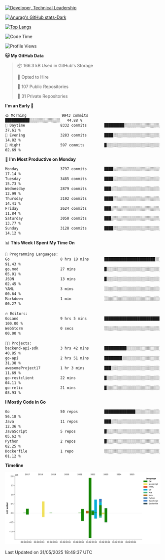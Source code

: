 <div>
  <a href="https://www.linkedin.com/in/arielpineiro/" target="_blank" rel="nofollow noopener noreferrer">
    <img src="https://img.shields.io/badge/-LinkedIn-%230077B5?style=for-the-badge&logo=linkedin&logoColor=white" alt="Developer, Technical Leadership" title="Ariel Piñeiro">
  </a>
</div>

[![Anurag's GitHub stats-Dark](https://github-readme-stats.vercel.app/api?username=arielsrv&show_icons=true&theme=dark#gh-dark-mode-only)](https://github.com/anuraghazra/github-readme-stats#gh-dark-mode-only)

[![Top Langs](https://github-readme-stats.vercel.app/api/top-langs/?username=arielsrv&layout=compact&langs_count=10&theme=dark#gh-dark-mode-only)](https://github.com/anuraghazra/github-readme-stats&theme=dark#gh-dark-mode-only)

<!--START_SECTION:waka-->
![Code Time](http://img.shields.io/badge/Code%20Time-1%2C295%20hrs%2020%20mins-blue)

![Profile Views](http://img.shields.io/badge/Profile%20Views-0-blue)

**🐱 My GitHub Data** 

> 📦 166.3 kB Used in GitHub's Storage 
 > 
> 💼 Opted to Hire
 > 
> 📜 107 Public Repositories 
 > 
> 🔑 31 Private Repositories 
 > 
**I'm an Early 🐤** 

```text
🌞 Morning                9943 commits        ███████████░░░░░░░░░░░░░░   44.88 % 
🌆 Daytime                8332 commits        █████████░░░░░░░░░░░░░░░░   37.61 % 
🌃 Evening                3283 commits        ████░░░░░░░░░░░░░░░░░░░░░   14.82 % 
🌙 Night                  597 commits         █░░░░░░░░░░░░░░░░░░░░░░░░   02.69 % 
```
📅 **I'm Most Productive on Monday** 

```text
Monday                   3797 commits        ████░░░░░░░░░░░░░░░░░░░░░   17.14 % 
Tuesday                  3485 commits        ████░░░░░░░░░░░░░░░░░░░░░   15.73 % 
Wednesday                2879 commits        ███░░░░░░░░░░░░░░░░░░░░░░   12.99 % 
Thursday                 3192 commits        ████░░░░░░░░░░░░░░░░░░░░░   14.41 % 
Friday                   2624 commits        ███░░░░░░░░░░░░░░░░░░░░░░   11.84 % 
Saturday                 3050 commits        ███░░░░░░░░░░░░░░░░░░░░░░   13.77 % 
Sunday                   3128 commits        ████░░░░░░░░░░░░░░░░░░░░░   14.12 % 
```


📊 **This Week I Spent My Time On** 

```text
💬 Programming Languages: 
Go                       8 hrs 18 mins       ███████████████████████░░   91.43 % 
go.mod                   27 mins             █░░░░░░░░░░░░░░░░░░░░░░░░   05.01 % 
JSON                     13 mins             █░░░░░░░░░░░░░░░░░░░░░░░░   02.45 % 
YAML                     3 mins              ░░░░░░░░░░░░░░░░░░░░░░░░░   00.64 % 
Markdown                 1 min               ░░░░░░░░░░░░░░░░░░░░░░░░░   00.27 % 

🔥 Editors: 
GoLand                   9 hrs 5 mins        █████████████████████████   100.00 % 
WebStorm                 0 secs              ░░░░░░░░░░░░░░░░░░░░░░░░░   00.00 % 

🐱‍💻 Projects: 
backend-api-sdk          3 hrs 42 mins       ██████████░░░░░░░░░░░░░░░   40.85 % 
go-api                   2 hrs 51 mins       ████████░░░░░░░░░░░░░░░░░   31.38 % 
awesomeProject17         1 hr 3 mins         ███░░░░░░░░░░░░░░░░░░░░░░   11.69 % 
go-restclient            22 mins             █░░░░░░░░░░░░░░░░░░░░░░░░   04.11 % 
go-relic                 21 mins             █░░░░░░░░░░░░░░░░░░░░░░░░   03.93 % 
```

**I Mostly Code in Go** 

```text
Go                       50 repos            ██████████████░░░░░░░░░░░   56.18 % 
Java                     11 repos            ███░░░░░░░░░░░░░░░░░░░░░░   12.36 % 
JavaScript               5 repos             █░░░░░░░░░░░░░░░░░░░░░░░░   05.62 % 
Python                   2 repos             █░░░░░░░░░░░░░░░░░░░░░░░░   02.25 % 
Dockerfile               1 repo              ░░░░░░░░░░░░░░░░░░░░░░░░░   01.12 % 
```



**Timeline**

![Lines of Code chart](https://raw.githubusercontent.com/arielsrv/arielsrv/main/assets/bar_graph.png)


 Last Updated on 31/05/2025 18:49:37 UTC
<!--END_SECTION:waka-->
